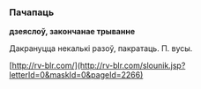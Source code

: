 ### Пачапаць
**дзеяслоў, закончанае трыванне**

Дакрануцца некалькі разоў, пакратаць. П. вусы.

<a rel="author">[http://rv-blr.com/](http://rv-blr.com/slounik.jsp?letterId=0&maskId=0&pageId=2266)</a>
